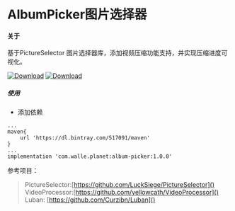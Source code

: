 # AlbumPicker图片选择器

#### 关于
 基于PictureSelector 图片选择器库，添加视频压缩功能支持，并实现压缩进度可视化。

[ ![Download](https://travis-ci.com/hpuhsp/AlbumPicker.svg?branch=master)](https://github.com/hpuhsp/AlbumPicker)
[ ![Download](https://api.bintray.com/packages/517091/maven/album-picker/images/download.svg) ](https://bintray.com/517091/maven/album-picker/_latestVersion)
##### 使用
* 添加依赖
```
...
maven{
    url 'https://dl.bintray.com/517091/maven'
}
...
implementation 'com.walle.planet:album-picker:1.0.0'
```

参考项目：
> PictureSelector:[https://github.com/LuckSiege/PictureSelector]()
> VideoProcessor:[https://github.com/yellowcath/VideoProcessor]()
> Luban: [https://github.com/Curzibn/Luban]()